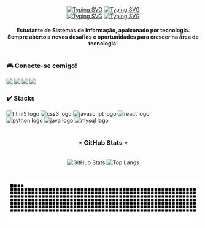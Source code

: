 <div align="center">
  <div>
    <a href="https://git.io/typing-svg"><img src="https://readme-typing-svg.demolab.com?font=Fredoka&size=40&weight=500&duration=1&pause=1000&color=6943AD&width=220&height=60&lines=Ray+Govaski" alt="Typing SVG" /></a>
    <a href="https://git.io/typing-svg"><img src="https://readme-typing-svg.demolab.com?font=Fredoka&size=40&weight=500&duration=1&pause=1000&color=DCBAFF&width=30&height=60&lines=%E2%98%BE" alt="Typing SVG" /></a>
  <div/>
  
  
  <div>
    <a href="https://git.io/typing-svg"><img src="https://readme-typing-svg.demolab.com?font=Fredoka&size=30&weight=500&duration=1&pause=1000&color=6943AD&center=true&width=205&height=50&lines=Desenvolvedor" alt="Typing SVG" /></a>
    <a href="https://git.io/typing-svg"><img  src="https://readme-typing-svg.demolab.com?font=Fredoka&size=30&weight=500&duration=2000&pause=1000&color=DCBAFF&width=140&height=50&lines=Front-end;Back-end;Web" alt="Typing SVG" /></a>
  </div>
</div>


<h4 align="center"> Estudante de Sistemas de Informação, apaixonado por tecnologia. <br/> Sempre aberto a novos desafios e oportunidades para crescer na área de tecnologia!

#

<img align="right" alt="" height="230px" src="https://media3.giphy.com/media/v1.Y2lkPTc5MGI3NjExOHA1ZGYya3hpeHNmdWp3dmswcHZ0OHZobmZreW5lNGhia2VrMTI4MiZlcD12MV9pbnRlcm5hbF9naWZfYnlfaWQmY3Q9Zw/UHAYP0FxJOmFBuOiC2/giphy.gif">


<h3 align="left">🎮 Conecte-se comigo!</h3>

<div align="left">
  <a href="https://www.instagram.com/rhay.png/" target="_blank"><img src="https://img.shields.io/badge/Instagram-793BB3?style=for-the-badge&logo=instagram&logoColor=white"></a>
<a href="https://discord.gg/GUuEWpgq" target="_blank"><img src="https://img.shields.io/badge/Discord-9370DB?style=for-the-badge&logo=discord&logoColor=white"></a>
<a href="mailto:rayygovaski@gmail.com" target="_blank"><img src="https://img.shields.io/badge/Gmail-6A0DAD?style=for-the-badge&logo=gmail&logoColor=white"></a>
<a href="https://www.linkedin.com/in/ray-govaski-329712273/" target="_blank"><img src="https://img.shields.io/badge/LinkedIn-9370DB?style=for-the-badge&logo=linkedin&logoColor=white"></a>
</div>


<h3 align="left">✔️ Stacks</h3>

<div align="left">
  <img src="https://img.shields.io/badge/HTML5-%23793BB3?style=for-the-badge&logo=html5&logoColor=white" height="30" alt="html5 logo" />
  <img src="https://img.shields.io/badge/CSS3-%239370DB?style=for-the-badge&logo=css3&logoColor=white" height="30" alt="css3 logo" />
  <img src="https://img.shields.io/badge/JavaScript-%236A0DAD?style=for-the-badge&logo=javascript&logoColor=white" height="30" alt="javascript logo" />
  <img src="https://img.shields.io/badge/React-%239370DB?style=for-the-badge&logo=react&logoColor=white" height="30" alt="react logo" />
  <br/>
  <img src="https://img.shields.io/badge/Python-%23793BB3?style=for-the-badge&logo=python&logoColor=white" height="30" alt="python logo" />
  <img src="https://img.shields.io/badge/Java-%239370DB?style=for-the-badge&logo=java&logoColor=white" height="30" alt="java logo" />
  <img src="https://img.shields.io/badge/MySQL-%236A0DAD?style=for-the-badge&logo=mysql&logoColor=white" height="30" alt="mysql logo" />
</div>

#

<div align="center">
  <h3>⋆ GitHub Stats ⋆</h3>
  <br>
  <img src="https://github-readme-stats.vercel.app/api?username=RayGovaski&show_icons=true&theme=tokyonight&hide_title=true&count_private=true&border_radius=5&border_color=9B59B6&icon_color=9B59B6&title_color=9B59B6&text_color=CFCFCF" alt="GitHub Stats">
  <img src="https://github-readme-stats.vercel.app/api/top-langs/?username=RayGovaski&layout=compact&langs_count=6&theme=tokyonight&border_radius=5&border_color=9B59B6&title_color=9B59B6&text_color=CFCFCF" alt="Top Langs">
</div>

#

<picture align="center">
  <source media="(prefers-color-scheme: dark)" srcset="https://raw.githubusercontent.com/RayGovaski/RayGovaski/output/github-contribution-grid-snake-dark.svg">
  <source media="(prefers-color-scheme: light)" srcset="https://raw.githubusercontent.com/RayGovaski/RayGovaski/output/github-contribution-grid-snake-dark.svg">
  <img align="center" alt="github contribution grid snake animation" src="https://raw.githubusercontent.com/RayGovaski/RayGovaski/output/github-contribution-grid-snake.svg">
</picture>
